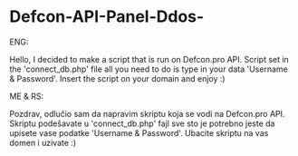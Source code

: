 # Defcon-API-Panel-Ddos-

ENG: 

Hello, I decided to make a script that is run on Defcon.pro API.
Script set in the 'connect_db.php' file all you need to do is type in your data 'Username & Password'.
Insert the script on your domain and enjoy :)

ME & RS: 

Pozdrav, odlučio sam da napravim skriptu koja se vodi na Defcon.pro API.
Skriptu podešavate u 'connect_db.php' fajl sve sto je potrebno jeste da upisete vase podatke 'Username & Password'.
Ubacite skriptu na vas domen i uzivate :)
